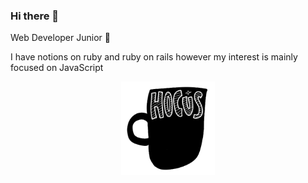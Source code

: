 ### Hi there 👋

Web Developer Junior 🐙 

I have notions on ruby and ruby on rails however my interest is mainly focused on JavaScript
<div align="center">
<img src="https://raw.githubusercontent.com/stephanietako/stephanietako/main/assets/hocus-pocus-i-need-coffe-to-focus.gif" alt="Hocus Pocus I need coffee to Focus" width="150" >
</div>
